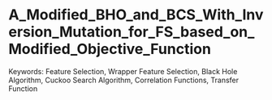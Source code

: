 # A_Modified_BHO_and_BCS_With_Inversion_Mutation_for_FS_based_on_Modified_Objective_Function

Keywords: Feature Selection, Wrapper Feature Selection, Black Hole Algorithm, Cuckoo Search Algorithm, Correlation Functions, Transfer Function

